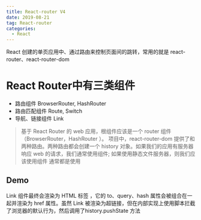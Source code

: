 ```yaml
---
title: React-router V4
date: 2019-08-21
tag: React-router
categories: 
  - React
---
```


React 创建的单页应用中、通过路由来控制页面间的跳转，常用的就是 react-router、react-router-dom

# React Router中有三类组件

- 路由组件 BrowserRouter, HashRouter  
- 路由匹配组件 Route, Switch  
- 导航、链接组件 Link

> 基于 React Router 的 web 应用，根组件应该是一个 router 组件（BrowserRouter，HashRouter ）。 项目中，react-router-dom 提供了和两种路由。两种路由都会创建一个 history 对象。如果我们的应用有服务器响应 web 的请求，我们通常使用<BrowserRouter/>组件; 如果使用静态文件服务器，则我们应该使用<HashRouter/>组件  通常都是使用 <BrowserRouter/>


## Demo  

Link 组件最终会渲染为 HTML 标签 <a>，它的 to、query、hash 属性会被组合在一起并渲染为 href 属性。虽然 Link 被渲染为超链接，但在内部实现上使用脚本拦截了浏览器的默认行为，然后调用了history.pushState 方法